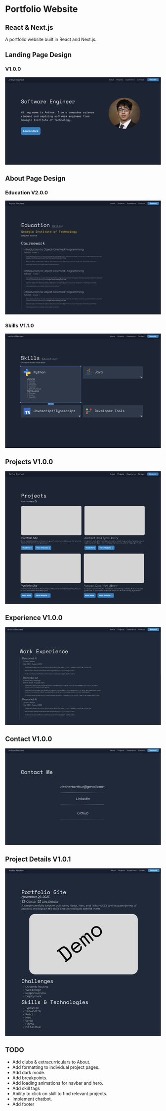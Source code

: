 # Portfolio Website
## React & Next.js
A portfolio website built in React and Next.js.

## Landing Page Design
### V1.0.0
![Landing Design Screenshot](/readme-assets/landing_figma_design_100.png)

## About Page Design
### Education V2.0.0
![About Design Screenshot](/readme-assets/about_figma_design_200.png)
### Skills V1.1.0
![Skills Design Screenshot](/readme-assets/skills_figma_design_200.png)
## Projects V1.0.0
![Projects Design Screenshot](/readme-assets/projects_figma_design_100.png)
## Experience V1.0.0
![Experience Design Screenshot](/readme-assets/experience_figma_design_100.png)
## Contact V1.0.0
![Contact Design Screenshot](/readme-assets/contact_figma_design_100.png)
## Project Details V1.0.1
![Project Details Design Screenshot](/readme-assets/project_details_figma_design_101.png)

## TODO
- Add clubs & extracurriculars to About.
- Add formatting to individual project pages.
- Add dark mode.
- Add breakpoints.
- Add loading animations for navbar and hero.
- Add skill tags
- Ability to click on skill to find relevant projects.
- Implement chatbot.
- Add footer

